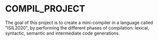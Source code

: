 # COMPIL_PROJECT
The goal of this project is to create a mini-compiler in a language called "ISIL2020", by performing the different phases of compilation: lexical, syntactic, semantic and intermediate code generations.
